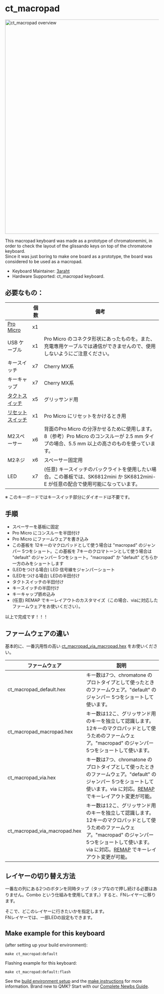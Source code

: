 # ct_macropad

<img width="700" alt="ct_macropad overview" src="https://github.com/3araht/qmk_firmware/tree/add_ct_macropad/keyboards/ct_macropad/pictures/ct_macropad.jpeg">

This macropad keyboard was made as a prototype of chromatonemini, in order to check the layout of the glissando keys on top of the chromatone keyboard.  
Since it was just boring to make one board as a prototype, the board was considered to be used as a macropad.

* Keyboard Maintainer: [3araht](https://github.com/3araht)
* Hardware Supported: ct_macropad keyboard.

## 必要なもの：　

||個数|備考|
|----|----|------|
|[Pro Micro](https://shop.yushakobo.jp/products/promicro-spring-pinheader)|x1||
|USB ケーブル|x1|Pro Micro のコネクタ形状にあったものを。また、充電専用ケーブルでは通信ができませんので、使用しないようにご注意ください。|
|キースイッチ|x7|Cherry MX系|
|キーキャップ|x7|Cherry MX系|
|[タクトスイッチ](https://akizukidenshi.com/catalog/g/gP-09824/)|x5|グリッサンド用|
|[リセットスイッチ](https://shop.yushakobo.jp/products/a1600ed-01-1?_pos=2&_sid=c2c6ab923&_ss=r)|x1|Pro Micro にリセットをかけるとき用|
|M2スペーサー|x6|背面のPro Micro の分浮かせるために使用します。8（参考）Pro Micro のコンスルーが 2.5 mm タイプの場合、5.5 mm 以上の高さのものを使っています。|
|M2ネジ|x6|スペーサー固定用|
|LED|x7|(任意) キースイッチのバックライトを使用したい場合。この基板では、SK6812mini か SK6812mini-E が任意の配合で使用可能になっています。|

※ このキーボードではキースイッチ部分にダイオードは不要です。  

## 手順
- スペーサーを基板に固定
- Pro Micro にコンスルーを半田付け
- Pro Micro にファームウェアを書き込み
- この基板を 12キーのマクロパッドとして使う場合は "macropad" のジャンパー 5つをショート。この基板を 7キーのクロマトーンとして使う場合は "default" のジャンパー 5つをショート。"macropad" か ”default" どちらか一方のみをショートします
- (LEDをつける場合) LED 信号線をジャンパーショート
- (LEDをつける場合) LEDの半田付け
- タクトスイッチの半田付け
- キースイッチの半田付け
- キーキャップ嵌め込み
- (任意) REMAP でキーレイアウトのカスタマイズ（この場合、viaに対応したファームウェアをお使いください）。

以上で完成です！！！  

## ファームウェアの違い
基本的に、一番汎用性の高い [ct_macropad_via_macropad.hex](https://github.com/3araht/qmk_firmware/tree/add_ct_macropad/keyboards/ct_macropad/ct_macropad_via_macropad_hex.zip) をお使いください。  

|ファームウェア|説明|
|----|----|
|ct_macropad_default.hex|キー数は7つ、chromatone のプロトタイプとして使ったときのファームウェア。"default" のジャンパー 5つをショートして使います。|
|ct_macropad_macropad.hex|キー数は12こ、グリッサンド用のキーを独立して認識します。12キーのマクロパッドとして使うためのファームウェア。"macropad" のジャンパー 5つをショートして使います。|
|ct_macropad_via.hex|キー数は7つ、chromatone のプロトタイプとして使ったときのファームウェア。"default" のジャンパー 5つをショートして使います。via に対応。[REMAP](https://remap-keys.app/) でキーレイアウト変更が可能。|
|ct_macropad_via_macropad.hex|キー数は12こ、グリッサンド用のキーを独立して認識します。12キーのマクロパッドとして使うためのファームウェア。"macropad" のジャンパー 5つをショートして使います。via に対応。[REMAP](https://remap-keys.app/) でキーレイアウト変更が可能。|


## レイヤーの切り替え方法
一番左の列にある2つのボタンを同時タップ（タップなので押し続ける必要はありません。Combo という仕組みを使用してます。）すると、FNレイヤーに移ります。  

そこで、どこのレイヤーに行きたいかを指定します。  
FNレイヤーでは、一部LEDの設定もできます。  

## Make example for this keyboard
(after setting up your build environment):

    make ct_macropad:default

Flashing example for this keyboard:

    make ct_macropad:default:flash

See the [build environment setup](https://docs.qmk.fm/#/getting_started_build_tools) and the [make instructions](https://docs.qmk.fm/#/getting_started_make_guide) for more information. Brand new to QMK? Start with our [Complete Newbs Guide](https://docs.qmk.fm/#/newbs).
